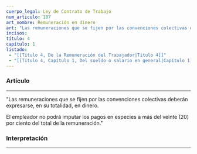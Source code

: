 ```yaml
---
cuerpo_legal: Ley de Contrato de Trabajo
num_articulo: 107
art_nombre: Remuneración en dinero
art: "Las remuneraciones que se fijen por las convenciones colectivas deberán expresarse, en su totalidad, en dinero.  El empleador no podrá imputar los pagos en especies a más del veinte (20) por ciento del total de la remuneración."
incisos: 
título: 4
capítulo: 1
listado:
 - "[[Título 4, De la Remuneración del Trabajador|Título 4]]"
 - "[[Título 4, Capítulo 1, Del sueldo o salario en general|Capítulo 1]]"
---
```

### Artículo
---
"Las remuneraciones que se fijen por las convenciones colectivas deberán expresarse, en su totalidad, en dinero.  

El empleador no podrá imputar los pagos en especies a más del veinte (20) por ciento del total de la remuneración."


### Interpretación
---
